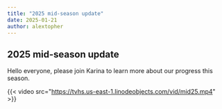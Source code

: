 ```yaml
---
title: "2025 mid-season update"
date: 2025-01-21
author: alextopher
---
```


## 2025 mid-season update

Hello everyone, please join Karina to learn more about our progress this season.

{{< video src="https://tvhs.us-east-1.linodeobjects.com/vid/mid25.mp4" >}}
